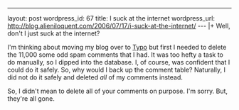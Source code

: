 --- 
layout: post
wordpress_id: 67
title: I suck at the internet
wordpress_url: http://blog.alieniloquent.com/2006/07/17/i-suck-at-the-internet/
--- |+
Well, don't I just suck at the internet?

I'm thinking about moving my blog over to [Typo][1] but first I needed to
delete the 11,000 some odd spam comments that I had. It was too hefty a task
to do manually, so I dipped into the database. I, of course, was confident
that I could do it safely. So, why would I back up the comment table?
Naturally, I did not do it safely and deleted _all_ of my comments instead.

So, I didn't mean to delete all of your comments on purpose. I'm sorry. But,
they're all gone.

   [1]: http://www.typosphere.org

